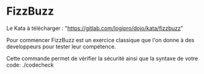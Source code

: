 
# FizzBuzz

Le Kata à télécharger : "https://gitlab.com/logipro/dojo/kata/fizzbuzz"

Pour commencer FizzBuzz est un exercice classique que l'on donne à des developpeurs pour tester leur compétence.

Cette commande permet de vérifier la sécurité ainsi que la syntaxe de votre code: ./codecheck

